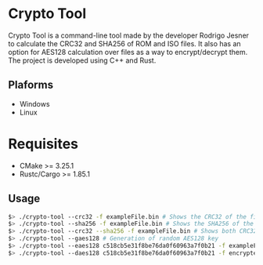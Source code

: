 # Crypto Tool

Crypto Tool is a command-line tool made by the developer Rodrigo Jesner to calculate the CRC32 and SHA256 of ROM and ISO files. It also has an option for AES128 calculation over files as a way to encrypt/decrypt them. The project is developed using C++ and Rust.

## Plaforms

- Windows
- Linux

# Requisites

- CMake >= 3.25.1
- Rustc/Cargo >= 1.85.1

## Usage

```bash
$> ./crypto-tool --crc32 -f exampleFile.bin # Shows the CRC32 of the file
$> ./crypto-tool --sha256 -f exampleFile.bin # Shows the SHA256 of the file
$> ./crypto-tool --crc32 --sha256 -f exampleFile.bin # Shows both CRC32 and SHA256 of the file
$> ./crypto-tool --gaes128 # Generation of random AES128 key
$> ./crypto-tool --eaes128 c518cb5e31f8be76da0f60963a7f0b21 -f exampleFile.bin -o encryptedFile.bin # Encryption of file using AES128
$> ./crypto-tool --daes128 c518cb5e31f8be76da0f60963a7f0b21 -f encryptedFile.bin -o exampleFile.bin # The reverse of the above
```